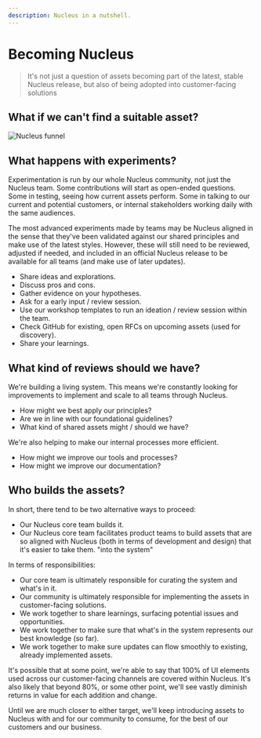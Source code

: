 ```yaml
---
description: Nucleus in a nutshell.
---
```


# Becoming Nucleus

> It's not just a question of assets becoming part of the latest, stable Nucleus release, but also of being adopted into customer-facing solutions

## What if we can't find a suitable asset?

![Nucleus funnel](https://user-images.githubusercontent.com/43471890/62045060-4dffde80-b1fc-11e9-8991-a9bcebd65cd3.png)

## What happens with experiments?

Experimentation is run by our whole Nucleus community, not just the Nucleus team. Some contributions will start as open-ended questions. Some in testing, seeing how current assets perform. Some in talking to our current and potential customers, or internal stakeholders working daily with the same audiences.

The most advanced experiments made by teams may be Nucleus aligned in the sense that they've been validated against our shared principles and make use of the latest styles. However, these will still need to be reviewed, adjusted if needed, and included in an official Nucleus release to be available for all teams \(and make use of later updates\).

* Share ideas and explorations.
* Discuss pros and cons.
* Gather evidence on your hypotheses.
* Ask for a early input / review session.
* Use our workshop templates to run an ideation / review session within the team.
* Check GitHub for existing, open RFCs on upcoming assets \(used for discovery\).
* Share your learnings.

## What kind of reviews should we have?

We're building a living system. This means we're constantly looking for improvements to implement and scale to all teams through Nucleus.

* How might we best apply our principles?
* Are we in line with our foundational guidelines?
* What kind of shared assets might / should we have?

We're also helping to make our internal processes more efficient.

* How might we improve our tools and processes?
* How might we improve our documentation?

## Who builds the assets?

In short, there tend to be two alternative ways to proceed:

* Our Nucleus core team builds it.
* Our Nucleus core team facilitates product teams to build assets that are so aligned with Nucleus \(both in terms of development and design\) that it's easier to take them. "into the system"

In terms of responsibilities:

* Our core team is ultimately responsible for curating the system and what's in it.
* Our community is ultimately responsible for implementing the assets in customer-facing solutions.
* We work together to share learnings, surfacing potential issues and opportunities.
* We work together to make sure that what's in the system represents our best knowledge \(so far\).
* We work together to make sure updates can flow smoothly to existing, already implemented assets.

It's possible that at some point, we're able to say that 100% of UI elements used across our customer-facing channels are covered within Nucleus. It's also likely that beyond 80%, or some other point, we'll see vastly diminish returns in value for each addition and change.

Until we are much closer to either target, we'll keep introducing assets to Nucleus with and for our community to consume, for the best of our customers and our business.

